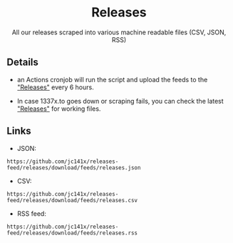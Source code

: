 <div align="center">
  <h1>Releases</h1>
</div>

<p align="center">
  All our releases scraped into various machine readable files (CSV, JSON, RSS)
</p>

## Details

* an Actions cronjob will run the script and upload the feeds to the ["Releases"](https://github.com/jc141x/releases-feed/releases/latest) every 6 hours.

* In case 1337x.to goes down or scraping fails, you can check the latest ["Releases"](https://github.com/jc141x/releases-feed/releases/latest) for working files.

## Links
* JSON:
```
https://github.com/jc141x/releases-feed/releases/download/feeds/releases.json
```
* CSV:
```
https://github.com/jc141x/releases-feed/releases/download/feeds/releases.csv
```
* RSS feed:
```
https://github.com/jc141x/releases-feed/releases/download/feeds/releases.rss
```
